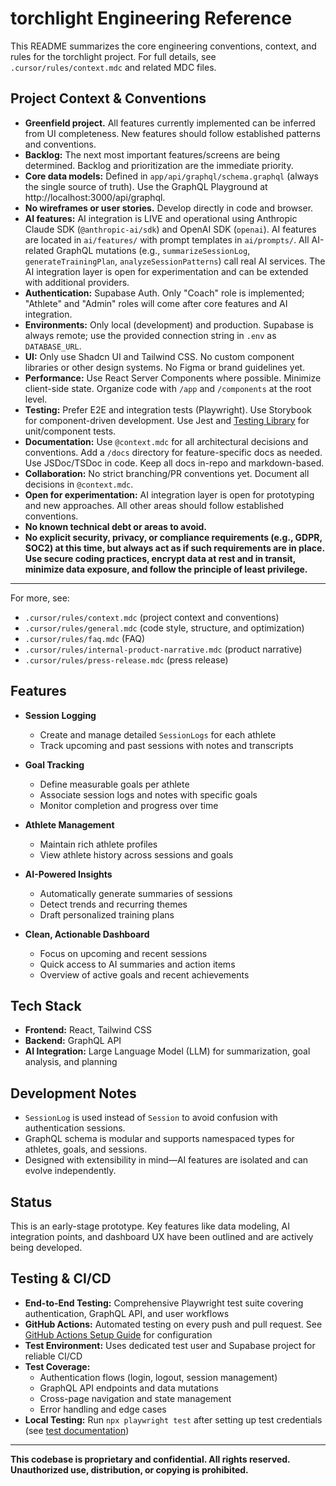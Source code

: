 # torchlight Engineering Reference

This README summarizes the core engineering conventions, context, and rules for the torchlight project. For full details, see `.cursor/rules/context.mdc` and related MDC files.

## Project Context & Conventions

- **Greenfield project.** All features currently implemented can be inferred from UI completeness. New features should follow established patterns and conventions.
- **Backlog:** The next most important features/screens are being determined. Backlog and prioritization are the immediate priority.
- **Core data models:** Defined in `app/api/graphql/schema.graphql` (always the single source of truth). Use the GraphQL Playground at http://localhost:3000/api/graphql.
- **No wireframes or user stories.** Develop directly in code and browser.
- **AI features:** AI integration is LIVE and operational using Anthropic Claude SDK (`@anthropic-ai/sdk`) and OpenAI SDK (`openai`). AI features are located in `ai/features/` with prompt templates in `ai/prompts/`. All AI-related GraphQL mutations (e.g., `summarizeSessionLog`, `generateTrainingPlan`, `analyzeSessionPatterns`) call real AI services. The AI integration layer is open for experimentation and can be extended with additional providers.
- **Authentication:** Supabase Auth. Only "Coach" role is implemented; "Athlete" and "Admin" roles will come after core features and AI integration.
- **Environments:** Only local (development) and production. Supabase is always remote; use the provided connection string in `.env` as `DATABASE_URL`.
- **UI:** Only use Shadcn UI and Tailwind CSS. No custom component libraries or other design systems. No Figma or brand guidelines yet.
- **Performance:** Use React Server Components where possible. Minimize client-side state. Organize code with `/app` and `/components` at the root level.
- **Testing:** Prefer E2E and integration tests (Playwright). Use Storybook for component-driven development. Use Jest and [Testing Library](https://testing-library.com/) for unit/component tests.
- **Documentation:** Use `@context.mdc` for all architectural decisions and conventions. Add a `/docs` directory for feature-specific docs as needed. Use JSDoc/TSDoc in code. Keep all docs in-repo and markdown-based.
- **Collaboration:** No strict branching/PR conventions yet. Document all decisions in `@context.mdc`.
- **Open for experimentation:** AI integration layer is open for prototyping and new approaches. All other areas should follow established conventions.
- **No known technical debt or areas to avoid.**
- **No explicit security, privacy, or compliance requirements (e.g., GDPR, SOC2) at this time, but always act as if such requirements are in place. Use secure coding practices, encrypt data at rest and in transit, minimize data exposure, and follow the principle of least privilege.**

---

For more, see:
- `.cursor/rules/context.mdc` (project context and conventions)
- `.cursor/rules/general.mdc` (code style, structure, and optimization)
- `.cursor/rules/faq.mdc` (FAQ)
- `.cursor/rules/internal-product-narrative.mdc` (product narrative)
- `.cursor/rules/press-release.mdc` (press release)

## Features

- **Session Logging**
  - Create and manage detailed `SessionLogs` for each athlete
  - Track upcoming and past sessions with notes and transcripts

- **Goal Tracking**
  - Define measurable goals per athlete
  - Associate session logs and notes with specific goals
  - Monitor completion and progress over time

- **Athlete Management**
  - Maintain rich athlete profiles
  - View athlete history across sessions and goals

- **AI-Powered Insights**
  - Automatically generate summaries of sessions
  - Detect trends and recurring themes
  - Draft personalized training plans

- **Clean, Actionable Dashboard**
  - Focus on upcoming and recent sessions
  - Quick access to AI summaries and action items
  - Overview of active goals and recent achievements

## Tech Stack

- **Frontend:** React, Tailwind CSS
- **Backend:** GraphQL API
- **AI Integration:** Large Language Model (LLM) for summarization, goal analysis, and planning

## Development Notes

- `SessionLog` is used instead of `Session` to avoid confusion with authentication sessions.
- GraphQL schema is modular and supports namespaced types for athletes, goals, and sessions.
- Designed with extensibility in mind—AI features are isolated and can evolve independently.

## Status

This is an early-stage prototype. Key features like data modeling, AI integration points, and dashboard UX have been outlined and are actively being developed.

## Testing & CI/CD

- **End-to-End Testing:** Comprehensive Playwright test suite covering authentication, GraphQL API, and user workflows
- **GitHub Actions:** Automated testing on every push and pull request. See [GitHub Actions Setup Guide](docs/github-actions-setup.md) for configuration
- **Test Environment:** Uses dedicated test user and Supabase project for reliable CI/CD
- **Test Coverage:**
  - Authentication flows (login, logout, session management)
  - GraphQL API endpoints and data mutations
  - Cross-page navigation and state management
  - Error handling and edge cases
- **Local Testing:** Run `npx playwright test` after setting up test credentials (see [test documentation](tests/README.md))

---

**This codebase is proprietary and confidential. All rights reserved. Unauthorized use, distribution, or copying is prohibited.**